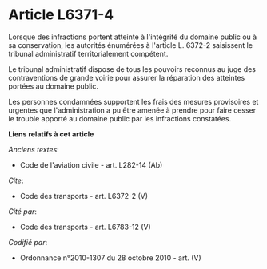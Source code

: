 # Article L6371-4

Lorsque des infractions portent atteinte à l'intégrité du domaine public ou à sa conservation, les autorités énumérées à
l'article L. 6372-2 saisissent le tribunal administratif territorialement compétent. 

Le tribunal administratif dispose de tous les pouvoirs reconnus au juge des contraventions de grande voirie pour assurer la
réparation des atteintes portées au domaine public. 

Les personnes condamnées supportent les frais des mesures provisoires et urgentes que l'administration a pu être amenée à
prendre pour faire cesser le trouble apporté au domaine public par les infractions constatées.

**Liens relatifs à cet article**

_Anciens textes_:

  - Code de l'aviation civile - art. L282-14 (Ab)

_Cite_:

  - Code des transports - art. L6372-2 (V)

_Cité par_:

  - Code des transports - art. L6783-12 (V)

_Codifié par_:

  - Ordonnance n°2010-1307 du 28 octobre 2010 - art. (V)

